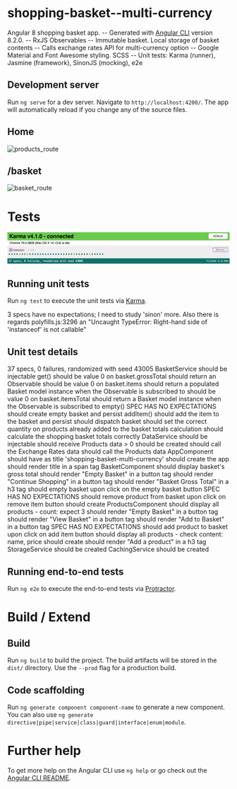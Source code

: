 # shopping-basket--multi-currency 

Angular 8 shopping basket app. 
-- Generated with [Angular CLI](https://github.com/angular/angular-cli) version 8.2.0.
-- RxJS Observables
-- Immutable basket. Local storage of basket contents
-- Calls exchange rates API for multi-currency option
-- Google Material and Font Awesome styling. SCSS
-- Unit tests: Karma (runner), Jasmine (framework), SinonJS (mocking), e2e

## Development server

Run `ng serve` for a dev server. Navigate to `http://localhost:4200/`. The app will automatically reload if you change any of the source files.

## Home
![products_route](./readme_imgs/products_route.png)

## /basket
![basket_route](./readme_imgs/basket_route.png)

# Tests
![tests](./readme_imgs/tests.png)

## Running unit tests

Run `ng test` to execute the unit tests via [Karma](https://karma-runner.github.io).

3 specs have no expectations; I need to study 'sinon' more. Also there is regards polyfills.js:3296 an "Uncaught TypeError: Right-hand side of 'instanceof' is not callable"

## Unit test details

37 specs, 0 failures, randomized with seed 43005
BasketService
  should be injectable
get()
  should be value 0 on basket.grossTotal
  should return an Observable<Basket>
  should be value 0 on basket.items
  should return a populated Basket model instance when the Observable is subscribed to
  should be value 0 on basket.itemsTotal
  should return a Basket model instance when the Observable is subscribed to
empty()
  SPEC HAS NO EXPECTATIONS should create empty basket and persist
addItem()
  should add the item to the basket and persist
  should dispatch basket
  should set the correct quantity on products already added to the basket
  totals calculation
  should calculate the shopping basket totals correctly
DataService
  should be injectable
  should receive Products data > 0
  should be created
  should call the Exchange Rates data
  should call the Products data
AppComponent
  should have as title 'shopping-basket-multi-currency'
  should create the app
  should render title in a span tag
BasketComponent
  should display basket's gross total
  should render "Empty Basket" in a button tag
  should render "Continue Shopping" in a button tag
  should render "Basket Gross Total" in a h3 tag
  should empty basket upon click on the empty basket button
SPEC HAS NO EXPECTATIONS should remove product from basket upon click on remove item button
  should create
ProductsComponent
  should display all products - count: expect 3
  should render "Empty Basket" in a button tag
  should render "View Basket" in a button tag
  should render "Add to Basket" in a button tag
SPEC HAS NO EXPECTATIONS should add product to basket upon click on add item button
  should display all products - check content: name, price
  should create
  should render "Add a product" in a h3 tag
StorageService
  should be created
CachingService
  should be created

## Running end-to-end tests

Run `ng e2e` to execute the end-to-end tests via [Protractor](http://www.protractortest.org/).

# Build / Extend

## Build

Run `ng build` to build the project. The build artifacts will be stored in the `dist/` directory. Use the `--prod` flag for a production build.

## Code scaffolding

Run `ng generate component component-name` to generate a new component. You can also use `ng generate directive|pipe|service|class|guard|interface|enum|module`.

# Further help

To get more help on the Angular CLI use `ng help` or go check out the [Angular CLI README](https://github.com/angular/angular-cli/blob/master/README.md).
